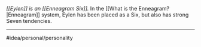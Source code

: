 *[[Eylen]] is an [[Enneagram Six]].* In the [[What is the Enneagram?|Enneagram]] system, Eylen has been placed as a Six, but also has strong Seven tendencies. 

---
#idea/personal/personality 